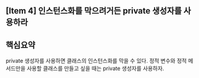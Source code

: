 ## [Item 4] 인스턴스화를 막으려거든 private 생성자를 사용하라

## 핵심요약
private 생성자를 사용하면 클래스의 인스턴스화를 막을 수 있다. 정적 변수와 정적 메서드만을 사용할 클래스를 만들고 싶을 때는 private 생성자를 사용하자.
<br><br>
